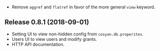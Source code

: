
 * Remove `aggref` and `flatref` in favor of the more general `view` keyword.

## Release 0.8.1 (2018-09-01)

 * Setting UI to view non-hidden config from `cosyan.db.properites`.
 * Users UI to view users and modify grants.
 * HTTP API documentation.
